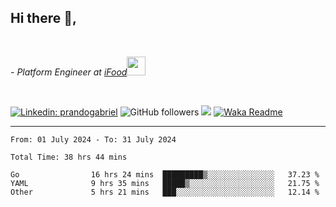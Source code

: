 <h2>Hi there  👋,</h2> </br>

<p><em>- Platform Engineer at <a href="https://www.ifood.com.br/">iFood</a><img src="https://media.giphy.com/media/WUlplcMpOCEmTGBtBW/giphy.gif" width="30"> 
</em></p></br>


[![Linkedin: prandogabriel](https://img.shields.io/badge/-prandogabriel-blue?style=flat-square&logo=Linkedin&logoColor=white&link=https://www.linkedin.com/in/prandogabriel/)](https://www.linkedin.com/in/prandogabriel)
![GitHub followers](https://img.shields.io/github/followers/prandogabriel?label=Follow&style=social)
![](https://visitor-badge.glitch.me/badge?page_id=prandogabriel.prandogabriel)
[![Waka Readme](https://github.com/prandogabriel/prandogabriel/actions/workflows/update-stats.yml.yml/badge.svg)](https://github.com/prandogabriel/prandogabriel/actions/workflows/update-stats.yml.yml)

---

<!--START_SECTION:waka-->

```golang
From: 01 July 2024 - To: 31 July 2024

Total Time: 38 hrs 44 mins

Go                16 hrs 24 mins  █████████▒░░░░░░░░░░░░░░░   37.23 %
YAML              9 hrs 35 mins   █████▒░░░░░░░░░░░░░░░░░░░   21.75 %
Other             5 hrs 21 mins   ███░░░░░░░░░░░░░░░░░░░░░░   12.14 %
```

<!--END_SECTION:waka-->
